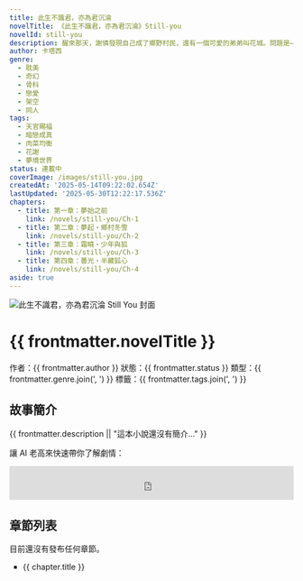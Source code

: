 ```yaml
---
title: 此生不識君，亦為君沉淪
novelTitle: 《此生不識君，亦為君沉淪》Still-you
novelId: still-you
description: 醒來那天，謝憐發現自己成了鄉野村民，還有一個可愛的弟弟叫花城。問題是——他記不得這人生，但心卻早已動搖。這場夢，怎麼越走越真？
author: 卡塔西
genre:
  - 耽美
  - 奇幻
  - 骨科
  - 戀愛
  - 架空
  - 同人
tags:
  - 天官賜福
  - 暗戀成真
  - 肉菜均衡
  - 花謝
  - 夢境世界
status: 連載中
coverImage: /images/still-you.jpg
createdAt: '2025-05-14T09:22:02.654Z'
lastUpdated: '2025-05-30T12:22:17.536Z'
chapters:
  - title: 第一章：夢始之前
    link: /novels/still-you/Ch-1
  - title: 第二章：夢起・鄉村冬雪
    link: /novels/still-you/Ch-2
  - title: 第三章：霜曉・少年與狐
    link: /novels/still-you/Ch-3
  - title: 第四章：曇光・半藏狐心
    link: /novels/still-you/Ch-4
aside: true
---
```


<script setup>
import { useData, withBase } from 'vitepress'
const { frontmatter } = useData()
</script>

<div class="page-layout novel-intro-page">
<div class="cover-box">
<img :src="withBase(frontmatter.coverImage)" alt="此生不識君，亦為君沉淪 Still You 封面" class="novel-cover">
</div>

# {{ frontmatter.novelTitle }}

<p class="novel-meta">
    作者：{{ frontmatter.author }}
    <span>狀態：{{ frontmatter.status }}</span>
    <span>類型：{{ frontmatter.genre.join(', ') }}</span>
    <span v-if="frontmatter.tags && frontmatter.tags.length">標籤：{{ frontmatter.tags.join(', ') }}</span>
</p>

## 故事簡介

{{ frontmatter.description || "這本小說還沒有簡介..." }}

<span>讓 AI 老高來快速帶你了解劇情：</span>

<iframe width="100%" height="60" src="https://player-widget.mixcloud.com/widget/iframe/?hide_cover=1&mini=1&light=1&feed=%2Fe26290%2F%25E6%25AD%25A4%25E7%2594%259F%25E4%25B8%258D%25E8%25AD%2598%25E5%2590%259B%25E4%25BA%25A6%25E7%2582%25BA%25E5%2590%259B%25E6%25B2%2589%25E6%25B7%25AA-still-you%2F" frameborder="0" allow="encrypted-media; fullscreen; autoplay; idle-detection; speaker-selection; web-share;" ></iframe>

<br>

## 章節列表

  <p v-if="!frontmatter.chapters || frontmatter.chapters.length === 0">目前還沒有發布任何章節。</p>
  <ul v-else>
      <li v-for="chapter in frontmatter.chapters" :key="chapter.link">
          <a :href="withBase(chapter.link)">{{ chapter.title }}</a>
      </li>
  </ul>
</div>

<style scoped>
  li {
    list-style-type: square;
  }
</style>
